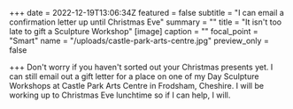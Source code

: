 +++
date = 2022-12-19T13:06:34Z
featured = false
subtitle = "I can email a confirmation letter up until Christmas Eve"
summary = ""
title = "It isn't too late to gift a Sculpture Workshop"
[image]
caption = ""
focal_point = "Smart"
name = "/uploads/castle-park-arts-centre.jpg"
preview_only = false

+++
Don't worry if you haven't sorted out your Christmas presents yet. I can still email out a gift letter for a place on one of my Day Sculpture Workshops at Castle Park Arts Centre in Frodsham, Cheshire. I will be working up to Christmas Eve lunchtime so if I can help, I will.